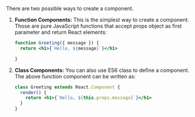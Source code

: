 There are two possible ways to create a component.

  1. **Function Components:** This is the simplest way to create a component. Those are pure JavaScript functions that accept props object as first parameter and return React elements:

      ```jsx harmony
      function Greeting({ message }) {
        return <h1>{`Hello, ${message}`}</h1>

      }
      ```

  2. **Class Components:** You can also use ES6 class to define a component. The above function component can be written as:

      ```jsx harmony
      class Greeting extends React.Component {
        render() {
          return <h1>{`Hello, ${this.props.message}`}</h1>
        }
      }
      ```
